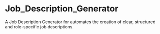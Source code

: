 # Job_Description_Generator
A Job Description Generator for automates the creation of clear, structured and role-specific job descriptions.
